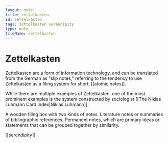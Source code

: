 ```yaml
---
layout: note
title: zettelkasten
id: zettelkasten
tags: zettelkasten serendipity
type: note
fileName: zettelkasten
---
```


# Zettelkasten

Zettelkasten are a form of information technology, and can be translated from the German as "slip notes," referring to the tendency to use Zettelkasten as a filing system for short, [[atomic notes]].

While there are multiple examples of Zettelkasten, one of the most prominent examples is the system constructed by sociologist [[The Niklas Luhmann Card Index|Niklas Luhmann]].

A wooden filing box with two kinds of notes. Literature notes or summaries of bibliographic references. Permanent notes, which are primary ideas or statements that can be grouped together by similarity.



[[serendipity]]
